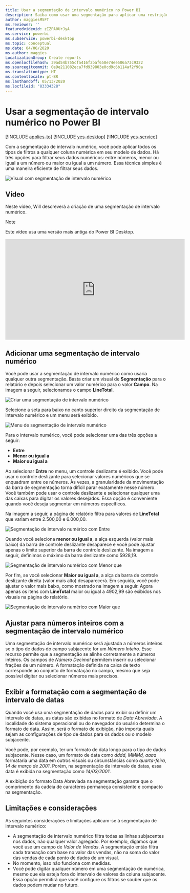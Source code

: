 ```yaml
---
title: Usar a segmentação de intervalo numérico no Power BI
description: Saiba como usar uma segmentação para aplicar uma restrição a intervalos numéricos no Power BI.
author: maggiesMSFT
ms.reviewer: ''
featuredvideoid: zIZPA0UrJyA
ms.service: powerbi
ms.subservice: powerbi-desktop
ms.topic: conceptual
ms.date: 04/06/2020
ms.author: maggies
LocalizationGroup: Create reports
ms.openlocfilehash: 39ad54b755cfa416f2baf658e74ee506a73c9322
ms.sourcegitcommit: 0e9e211082eca7fd939803e0cd9c6b114af2f90a
ms.translationtype: HT
ms.contentlocale: pt-BR
ms.lasthandoff: 05/13/2020
ms.locfileid: "83334328"
---
```

# <a name="use-the-numeric-range-slicer-in-power-bi"></a>Usar a segmentação de intervalo numérico no Power BI

[!INCLUDE [applies-to](../includes/applies-to.md)] [!INCLUDE [yes-desktop](../includes/yes-desktop.md)] [!INCLUDE [yes-service](../includes/yes-service.md)]

Com a segmentação de intervalo numérico, você pode aplicar todos os tipos de filtros a qualquer coluna numérica em seu modelo de dados. Há três opções para filtrar seus dados numéricos: entre números, menor ou igual a um número ou maior ou igual a um número. Essa técnica simples é uma maneira eficiente de filtrar seus dados.

![Visual com segmentação de intervalo numérico](media/desktop-slicer-numeric-range/desktop-slicer-numeric-range-0.png)

## <a name="video"></a>Vídeo

Neste vídeo, Will descreverá a criação de uma segmentação de intervalo numérico.

> [!NOTE]
> Este vídeo usa uma versão mais antiga do Power BI Desktop.

<iframe width="560" height="315" src="https://www.youtube.com/embed/zIZPA0UrJyA" frameborder="0" allowfullscreen></iframe> 


## <a name="add-a-numeric-range-slicer"></a>Adicionar uma segmentação de intervalo numérico

Você pode usar a segmentação de intervalo numérico como usaria qualquer outra segmentação. Basta criar um visual de **Segmentação** para o relatório e depois selecionar um valor numérico para o valor **Campo**. Na imagem a seguir, selecionamos o campo **LineTotal**.

![Criar uma segmentação de intervalo numérico](media/desktop-slicer-numeric-range/desktop-slicer-numeric-range-1-create.png)

Selecione a seta para baixo no canto superior direito da segmentação de intervalo numérico e um menu será exibido.

![Menu de segmentação de intervalo numérico](media/desktop-slicer-numeric-range/desktop-slicer-numeric-range-2-between.png)

Para o intervalo numérico, você pode selecionar uma das três opções a seguir:

* **Entre**
* **Menor ou igual a**
* **Maior ou igual a**

Ao selecionar **Entre** no menu, um controle deslizante é exibido. Você pode usar o controle deslizante para selecionar valores numéricos que se enquadram entre os números. Às vezes, a granularidade da movimentação da barra de segmentação torna difícil parar exatamente nesse número. Você também pode usar o controle deslizante e selecionar qualquer uma das caixas para digitar os valores desejados. Essa opção é conveniente quando você deseja segmentar em números específicos.

Na imagem a seguir, a página de relatório filtra para valores de **LineTotal** que variam entre 2.500,00 e 6.000,00.

![Segmentação de intervalo numérico com Entre](media/desktop-slicer-numeric-range/desktop-slicer-numeric-range-3-between-range.png)

Quando você seleciona **menor ou igual a**, a alça esquerda (valor mais baixo) da barra de controle deslizante desaparece e você pode ajustar apenas o limite superior da barra de controle deslizante. Na imagem a seguir, definimos o máximo da barra deslizante como 5928,19.

![Segmentação de intervalo numérico com Menor que](media/desktop-slicer-numeric-range/desktop-slicer-numeric-range-4-less-than.png)

Por fim, se você selecionar **Maior ou igual a**, a alça da barra de controle deslizante direita (valor mais alto) desaparecerá. Em seguida, você pode ajustar o valor mais baixo, como mostrado na imagem a seguir. Agora apenas os itens com **LineTotal** maior ou igual a 4902,99 são exibidos nos visuais na página do relatório.

![Segmentação de intervalo numérico com Maior que](media/desktop-slicer-numeric-range/desktop-slicer-numeric-range-5-greater-than.png)

## <a name="snap-to-whole-numbers-with-the-numeric-range-slicer"></a>Ajustar para números inteiros com a segmentação de intervalo numérico

Uma segmentação de intervalo numérico será ajustada a números inteiros se o tipo de dados do campo subjacente for um *Número Inteiro*. Esse recurso permite que a segmentação se alinhe corretamente a números inteiros. Os campos de *Número Decimal* permitem inserir ou selecionar frações de um número. A formatação definida na caixa de texto corresponde ao conjunto de formatação no campo, mesmo que seja possível digitar ou selecionar números mais precisos.

## <a name="display-formatting-with-the-date-range-slicer"></a>Exibir a formatação com a segmentação de intervalo de datas

Quando você usa uma segmentação de dados para exibir ou definir um intervalo de datas, as datas são exibidas no formato de *Data Abreviada*. A localidade do sistema operacional ou do navegador do usuário determina o formato de data. Assim, será o formato de exibição, não importa quais sejam as configurações de tipo de dados para os dados ou o modelo subjacente.

Você pode, por exemplo, ter um formato de data longo para o tipo de dados subjacente. Nesse caso, um formato de data como *dddd, MMMd, aaaa* formataria uma data em outros visuais ou circunstâncias como *quarta-feira, 14 de março de 2001*. Porém, na segmentação de intervalo de datas, essa data é exibida na segmentação como *14/03/2001*.

A exibição do formato Data Abreviada na segmentação garante que o comprimento da cadeia de caracteres permaneça consistente e compacto na segmentação.

## <a name="limitations-and-considerations"></a>Limitações e considerações

As seguintes considerações e limitações aplicam-se à segmentação de intervalo numérico:

* A segmentação de intervalo numérico filtra todas as linhas subjacentes nos dados, não qualquer valor agregado. Por exemplo, digamos que você use um campo de *Valor de Vendas*. A segmentação então filtra cada transação com base no valor das vendas, não na soma do valor das vendas de cada ponto de dados de um visual.
* No momento, isso não funciona com medidas.
* Você pode digitar qualquer número em uma segmentação de numérica, mesmo que ela esteja fora do intervalo de valores da coluna subjacente. Essa opção permitirá que você configure os filtros se souber que os dados podem mudar no futuro.
